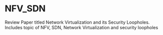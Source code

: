 # NFV_SDN
Review Paper titled Network Virtualization and its Security Loopholes. Includes topic of NFV, SDN, Network Virtualization and security loopholes
